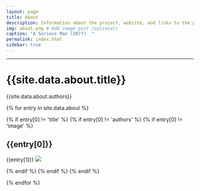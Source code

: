 ```yaml
---
layout: page
title: About
description: Information about the project, website, and links to the paper and SI
img: about.png # Add image post (optional)
caption: "A Serious Man (20??)  "
permalink: index.html
sidebar: true
---
```


---


# {{site.data.about.title}}
{{site.data.about.authors}}

{% for entry in site.data.about %}

{% if entry[0] != 'title' %}
{% if entry[0] != 'authors' %}
{% if entry[0] != 'image' %}

## {{entry[0]}}
{{entry[1]}}
<img src="{{site.url}}/{{site.baseurl}}/assets/img/{{entry[0].image}}" >

{% endif %}
{% endif %}
{% endif %}

{% endfor %}
